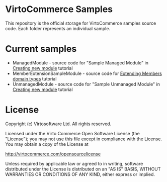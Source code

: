# VirtoCommerce Samples
This repository is the official storage for VirtoCommerce samples source code. Each folder represents an individual sample.

# Current samples
* ManagedModule - source code for "Sample Managed Module" in <a href="http://docs.virtocommerce.com/display/vc2devguide/Creating+new+module#Creatingnewmodule-Modulecontainingserversidelibraries" target="_blank">Creating new module</a> tutorial
* MemberExtensionSampleModule - source code for <a href="http://docs.virtocommerce.com/x/FQAgAQ" target="_blank">Extending Members domain types</a> tutorial
* UnmanagedModule - source code for "Sample Unmanaged Module" in <a href="http://docs.virtocommerce.com/display/vc2devguide/Creating+new+module#Creatingnewmodule-PureJavaScriptmodule" target="_blank">Creating new module</a> tutorial


# License
Copyright (c) Virtosoftware Ltd.  All rights reserved.

Licensed under the Virto Commerce Open Software License (the "License"); you
may not use this file except in compliance with the License. You may
obtain a copy of the License at

http://virtocommerce.com/opensourcelicense

Unless required by applicable law or agreed to in writing, software
distributed under the License is distributed on an "AS IS" BASIS,
WITHOUT WARRANTIES OR CONDITIONS OF ANY KIND, either express or
implied.
